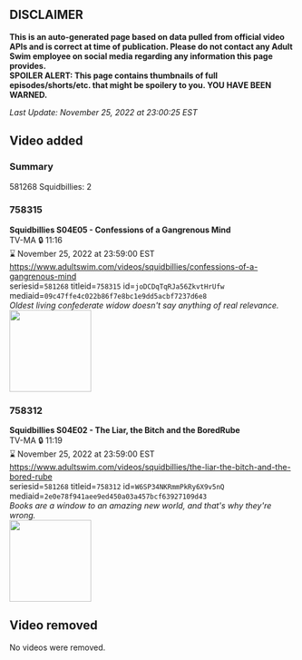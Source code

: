 ## DISCLAIMER
**This is an auto-generated page based on data pulled from official video APIs and is correct at time of publication. Please do not contact any Adult Swim employee on social media regarding any information this page provides.**  
**SPOILER ALERT: This page contains thumbnails of full episodes/shorts/etc. that might be spoilery to you. YOU HAVE BEEN WARNED.**  

_Last Update: November 25, 2022 at 23:00:25 EST_
## Video added
### Summary
581268 Squidbillies: 2  
### 758315
**Squidbillies S04E05 - Confessions of a Gangrenous Mind**  
TV-MA 🔒 11:16  
⌛ November 25, 2022 at 23:59:00 EST  
https://www.adultswim.com/videos/squidbillies/confessions-of-a-gangrenous-mind  
seriesid=`581268` titleid=`758315` id=`joDCDqTqRJa56ZkvtHrUfw` mediaid=`09c47ffe4c022b86f7e8bc1e9dd5acbf7237d6e8`  
_Oldest living confederate widow doesn't say anything of real relevance._  
<a href="https://media.cdn.adultswim.com/uploads/20200413/thumbnails/2_204131219418-squidbillies_045_bim.jpg"><img src="https://media.cdn.adultswim.com/uploads/20200413/thumbnails/2_204131219418-squidbillies_045_bim.jpg" height="144px" /></a>
### 758312
**Squidbillies S04E02 - The Liar, the Bitch and the BoredRube**  
TV-MA 🔒 11:19  
⌛ November 25, 2022 at 23:59:00 EST  
https://www.adultswim.com/videos/squidbillies/the-liar-the-bitch-and-the-bored-rube  
seriesid=`581268` titleid=`758312` id=`W6SP34NKRmmPkRy6X9v5nQ` mediaid=`2e0e78f941aee9ed450a03a457bcf63927109d43`  
_Books are a window to an amazing new world, and that's why they're wrong._  
<a href="https://media.cdn.adultswim.com/uploads/20200413/thumbnails/2_204131218349-squidbillies_042_bim.jpg"><img src="https://media.cdn.adultswim.com/uploads/20200413/thumbnails/2_204131218349-squidbillies_042_bim.jpg" height="144px" /></a>
## Video removed
No videos were removed.  
